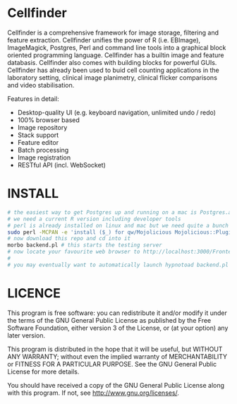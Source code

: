 Cellfinder
========

Cellfinder is a comprehensive framework for image storage, filtering and feature extraction. Cellfinder unifies the power of R (i.e. EBImage), ImageMagick, Postgres, Perl and command line tools into a graphical block oriented programming language. Cellfinder has a builtin image and feature databasis. Cellfinder also comes with building blocks for powerful GUIs. Cellfinder has already been used to buid cell counting applications in the laboratory setting, clinical image planimetry, clinical flicker comparisons and video stabilisation.

Features in detail:
 * Desktop-quality UI (e.g. keyboard navigation, unlimited undo / redo)
 * 100% browser based
 * Image repository
 * Stack support
 * Feature editor
 * Batch processing
 * Image registration
 * RESTful API (incl. WebSocket)

INSTALL
=====
```bash
# the easiest way to get Postgres up and running on a mac is Postgres.app
# we need a current R version including developer tools
# perl is already installed on linux and mac but we need quite a bunch of non-core perl modules
sudo perl -MCPAN -e 'install ($_) for qw/Mojolicious Mojolicious::Plugin::Database Mojolicious::Plugin::RenderFile SQL::Abstract::More Apache::Session::File Spreadsheet::WriteExcel DBD::Pg ImageMagick Statistics::R/'
# now download this repo and cd into it
morbo backend.pl # this starts the testing server
# now locate your favourite web browser to http://localhost:3000/Frontend/index.html
#
# you may eventually want to automatically launch hypnotoad backend.pl (production server) 
```

LICENCE
=====
This program is free software: you can redistribute it and/or modify
it under the terms of the GNU General Public License as published by
the Free Software Foundation, either version 3 of the License, or
(at your option) any later version.

This program is distributed in the hope that it will be useful,
but WITHOUT ANY WARRANTY; without even the implied warranty of
MERCHANTABILITY or FITNESS FOR A PARTICULAR PURPOSE.  See the
GNU General Public License for more details.

You should have received a copy of the GNU General Public License
along with this program.  If not, see <http://www.gnu.org/licenses/>.

